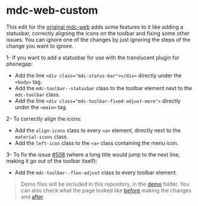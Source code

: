 # mdc-web-custom
This edit for the [original mdc-web](https://github.com/material-components/material-components-web) adds some features to it like adding a statusbar, correctly aligning the icons on the toolbar and fixing some other issues. You can ignore one of the changes by just ignoring the steps of the change you want to ignore.

1- If you want to add a statusbar for use with the translucent plugin for phonegap:
  - Add the line `<div class="mdc-status-bar"></div>` directly under the `<body>` tag.
  - Add the `mdc-toolbar--statusbar` class to the toolbar element next to the `mdc-toolbar` class.
  - Add the line `<div class="mdc-toolbar-fixed-adjust-more">` directly under the `<main>` tag.

2- To correctly align the icons: 
  - Add the `align-icons` class to every `<a>` element, directly next to the `material-icons` class.
  - Add the `left-icon` class to the `<a>` class containing the menu icon.
  
3- To fix the issue [#508](https://github.com/material-components/material-components-web/issues/508) (where a long title would jump to the next line, making it go out of the toolbar itself):
  - Add the `mdc-toolbar--flex-adjust` class to every toolbar element.
  
> Demo files will be included in this repository, in the [demo](https://github.com/Touficbatache/mdc-web-custom/tree/master/demo) folder.
> You can also check what the page looked like [before](https://touficbatache.github.io/mdc-web-custom/demo/before.html) making the changes and [after](https://touficbatache.github.io/mdc-web-custom/demo/after.html).
